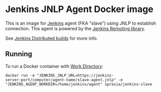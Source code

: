 # Jenkins JNLP Agent Docker image

This is an image for [Jenkins](https://jenkins.io) agent (FKA "slave") using JNLP to establish connection.
This agent is powered by the [Jenkins Remoting library](https://github.com/jenkinsci/remoting).

See [Jenkins Distributed builds](https://wiki.jenkins-ci.org/display/JENKINS/Distributed+builds) for more info.

## Running

To run a Docker container with [Work Directory](https://github.com/jenkinsci/remoting/blob/master/docs/workDir.md):

    docker run -e "JENKINS_JNLP_URL=https://jenkins-server:port/computer/agent-name/slave-agent.jnlp" -e "JENKINS_AGENT_WORKDIR=/home/jenkins/agent" sprasia/jenkins-slave
